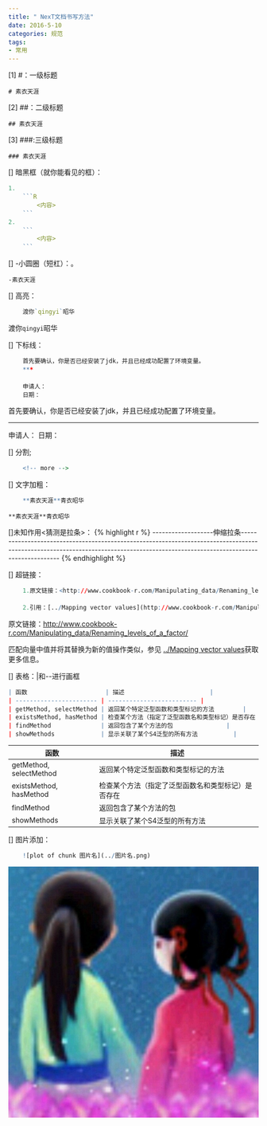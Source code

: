 ```yaml
---
title: " NexT文档书写方法"
date: 2016-5-10
categories: 规范
tags:
- 常用
---
```




[1] #：一级标题

    # 素衣天涯


[2] ##：二级标题

    ## 素衣天涯

[3] ###:三级标题

    ### 素衣天涯


[] 暗黑框（就你能看见的框）：
```R
1.
    ```R
        <内容>
    ```
2.
    ```
        <内容>
    ```
```

[] -小圆圈（短杠）：。

    -素衣天涯


[] 高亮：
```R
    渡你`qingyi`昭华
```
渡你`qingyi`昭华

[] 下标线：
```R
    首先要确认，你是否已经安装了jdk，并且已经成功配置了环境变量。
    ***

    申请人：
    日期：
```
首先要确认，你是否已经安装了jdk，并且已经成功配置了环境变量。
***

申请人：
日期：


[] 分割;
```R
    <!-- more -->
```

[] 文字加粗：
```R
    **素衣天涯**青衣昭华
```
    **素衣天涯**青衣昭华

[]未知作用<猜测是拉条>：
{% highlight r %}
    -------------------伸缩拉条---------------------------------------------------------------------------------------------------------------------------------------------------------------------------------
{% endhighlight %}



[] 超链接：
```R
    1.原文链接：<http://www.cookbook-r.com/Manipulating_data/Renaming_levels_of_a_factor/>

    2.引用：[../Mapping vector values](http://www.cookbook-r.com/Manipulating_data/Mapping_vector_values)
```
原文链接：<http://www.cookbook-r.com/Manipulating_data/Renaming_levels_of_a_factor/>

匹配向量中值并将其替换为新的值操作类似，参见 [../Mapping vector values](http://www.cookbook-r.com/Manipulating_data/Mapping_vector_values)获取更多信息。



[] 表格：|和--进行画框
```R
| 函数                      | 描述                        |
| ----------------------- | ------------------------- |
| getMethod, selectMethod | 返回某个特定泛型函数和类型标记的方法        |
| existsMethod, hasMethod | 检查某个方法（指定了泛型函数名和类型标记）是否存在 |
| findMethod              | 返回包含了某个方法的包               |
| showMethods             | 显示关联了某个S4泛型的所有方法          |
```
| 函数                      | 描述                        |
| ----------------------- | ------------------------- |
| getMethod, selectMethod | 返回某个特定泛型函数和类型标记的方法        |
| existsMethod, hasMethod | 检查某个方法（指定了泛型函数名和类型标记）是否存在 |
| findMethod              | 返回包含了某个方法的包               |
| showMethods             | 显示关联了某个S4泛型的所有方法          |



[] 图片添加：
```R
    ![plot of chunk 图片名](../图片名.png)
```
![plot of chunk avatar](/images/avatar.jpg)


